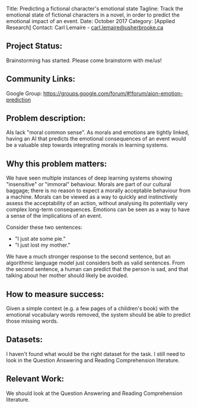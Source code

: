 Title: Predicting a fictional character's emotional state
Tagline: Track the emotional state of fictional characters in a novel, in order to predict the emotional impact of an event.
Date: October 2017
Category: [Applied Research]
Contact: Carl Lemaire - carl.lemaire@usherbrooke.ca

## Project Status:

Brainstorming has started. Please come brainstorm with me/us!

## Community Links:

Google Group: https://groups.google.com/forum/#!forum/aion-emotion-prediction

## Problem description:

AIs lack "moral common sense". As morals and emotions are tightly linked, having an AI that predicts the emotional consequences of an event would be a valuable step towards integrating morals in learning systems.

## Why this problem matters:

We have seen multiple instances of deep learning systems showing "insensitive" or "immoral" behaviour. Morals are part of our cultural baggage; there is no reason to expect a morally acceptable behaviour from a machine. Morals can be viewed as a way to quickly and instinctively assess the acceptability of an action, without analysing its potentially very complex long-term consequences. Emotions can be seen as a way to have a sense of the implications of an event.

Consider these two sentences:
* "I just ate some pie."
* "I just lost my mother."

We have a much stronger response to the second sentence, but an algorithmic language model just considers both as valid sentences. From the second sentence, a human can predict that the person is sad, and that talking about her mother should likely be avoided.

## How to measure success:

Given a simple context (e.g. a few pages of a children's book) with the emotional vocabulary words removed, the system should be able to predict those missing words.

## Datasets:

I haven't found what would be the right dataset for the task. I still need to look in the Question Answering and Reading Comprehension literature.

## Relevant Work:

We should look at the Question Answering and Reading Comprehension literature.